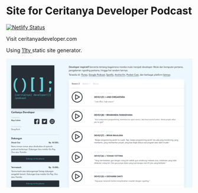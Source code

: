 # Site for Ceritanya Developer Podcast

[![Netlify Status](https://api.netlify.com/api/v1/badges/ca2a5528-ae6e-4d4c-a612-314db3d496e1/deploy-status)](https://app.netlify.com/sites/hungry-villani-79c6f4/deploys)

Visit ceritanyadeveloper.com

Using [ 11ty ](https://www.11ty.dev) static site generator.

![](./screenshot.png)
